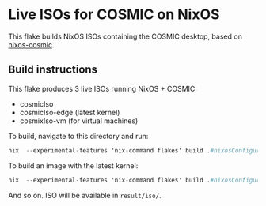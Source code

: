 # Live ISOs for COSMIC on NixOS

This flake builds NixOS ISOs containing the COSMIC desktop, based on [nixos-cosmic](https://github.com/lilyinstarlight/nixos-cosmic).

## Build instructions

This flake produces 3 live ISOs running NixOS + COSMIC:

- cosmicIso
- cosmicIso-edge (latest kernel)
- cosmixIso-vm (for virtual machines)

To build, navigate to this directory and run:

```nix
nix  --experimental-features 'nix-command flakes' build .#nixosConfigurations.cosmicIso.config.system.build.isoImage
```

To build an image with the latest kernel:

```nix
nix  --experimental-features 'nix-command flakes' build .#nixosConfigurations.cosmicIso-edge.config.system.build.isoImage
```

And so on. ISO will be available in `result/iso/`.
